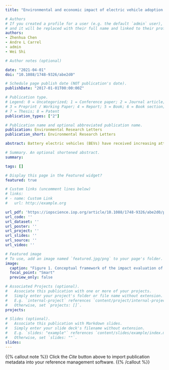 ```yaml
---
title: "Environmental and economic impact of electric vehicle adoption in the U.S."

# Authors
# If you created a profile for a user (e.g. the default `admin` user), write the username (folder name) here
# and it will be replaced with their full name and linked to their profile.
authors:
- Zhenhua Chen
- Andre L Carrel
- admin
- Wei Shi

# Author notes (optional)

date: "2021-04-01"
doi: "10.1088/1748-9326/abe2d0"

# Schedule page publish date (NOT publication's date).
publishDate: "2017-01-01T00:00:00Z"

# Publication type.
# Legend: 0 = Uncategorized; 1 = Conference paper; 2 = Journal article;
# 3 = Preprint / Working Paper; 4 = Report; 5 = Book; 6 = Book section;
# 7 = Thesis; 8 = Patent
publication_types: ["2"]

# Publication name and optional abbreviated publication name.
publication: Environmental Research Letters
publication_short: Environmental Research Letters

abstract: Battery electric vehicles (BEVs) have received increasing attention in recent years as BEV technical capabilities have rapidly developed. While many studies have attempted to investigate the societal impacts of BEV adoption, there is still a limited understanding of the extent to which widespread adoption of BEVs may affect both environmental and economic variables simultaneously. This study intends to address this research gap by conducting a comprehensive impact assessment of BEV adoption. Using demand estimates derived from a discrete choice experiment, the impact of various scenarios is evaluated using a computable general equilibrium model. Three drivers of BEV total cost of ownership are considered, namely, subsidy levels, cash incentives by manufacturers, and fuel costs. Furthermore, in light of current trends, improvements in BEV battery manufacturing productivity are considered. This research shows that changes in fuel price and incentives by manufacturers have relatively low impacts on GDP growth, but that the effect of subsidies on GDP and on BEV adoption is considerable, due to a stimulus effect on both household expenditures and on vehicle-manufacturing-related sectors. Productivity shocks moderately impact GDP but only affect BEV adoption in competitive markets. Conversely, the environmental impact is more nuanced. Although BEV adoption leads to decreases in tailpipe emissions, increased manufacturing activity as a result of productivity increases or subsidies can lead to growth in non-tailpipe emissions that cancels out some or all of the tailpipe emissions savings. This demonstrates that in order to achieve desired emissions reductions, policies to promote BEV adoption with subsidies should be accompanied by green manufacturing and green power generation initiatives.

# Summary. An optional shortened abstract.
summary:

tags: []

# Display this page in the Featured widget?
featured: true

# Custom links (uncomment lines below)
# links:
# - name: Custom Link
#   url: http://example.org

url_pdf: 'https://iopscience.iop.org/article/10.1088/1748-9326/abe2d0/pdf'
url_code: ''
url_dataset: ''
url_poster: ''
url_project: ''
url_slides: ''
url_source: ''
url_video: ''

# Featured image
# To use, add an image named `featured.jpg/png` to your page's folder.
image:
  caption: "Figure 1. Conceptual framework of the impact evaluation of BEV adoption."
  focal_point: "Smart"
  preview_only: false

# Associated Projects (optional).
#   Associate this publication with one or more of your projects.
#   Simply enter your project's folder or file name without extension.
#   E.g. `internal-project` references `content/project/internal-project/index.md`.
#   Otherwise, set `projects: []`.
projects:

# Slides (optional).
#   Associate this publication with Markdown slides.
#   Simply enter your slide deck's filename without extension.
#   E.g. `slides: "example"` references `content/slides/example/index.md`.
#   Otherwise, set `slides: ""`.
slides:
---
```


{{% callout note %}}
Click the *Cite* button above to import publication metadata into your reference management software.
{{% /callout %}}
